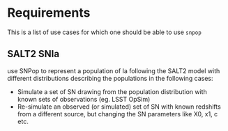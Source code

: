 # Requirements
This is a list of use cases for which one should be able to use `snpop`

## SALT2 SNIa 
use SNPop to represent a population of Ia following the SALT2 model with different distributions describing the populations in the following cases:
- Simulate a set of SN drawing from the population distribution with known sets of observations (eg. LSST OpSim)
- Re-simulate an observed (or simulated) set of SN with known redshifts from a different source, but changing the SN parameters like X0, x1, c etc.

